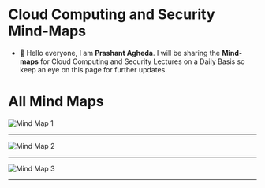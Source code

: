# Cloud Computing and Security Mind-Maps

- 👋 Hello everyone, I am **Prashant Agheda**. I will be sharing the **Mind-maps** for Cloud Computing and Security Lectures on a Daily Basis so keep an eye on this page for further updates.


# All Mind Maps

![Mind Map 1](images/mindmap_1.png)

---

![Mind Map 2](images/mindmap_2.png)

---

![Mind Map 3](images/mindmap_3.png)

---

